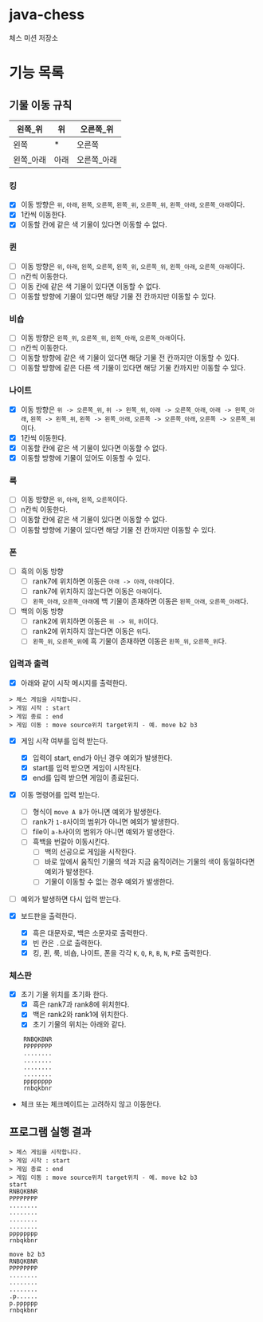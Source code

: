 # java-chess

체스 미션 저장소


# 기능 목록

## 기물 이동 규칙
| 왼쪽_위  | 위     | 오른쪽_위  |
|-------|-------|--------|
| 왼쪽    | *     | 오른쪽    |
| 왼쪽_아래 | 아래    | 오른쪽_아래 |

### 킹
- [x] 이동 방향은 `위`, `아래`, `왼쪽`, `오른쪽`, `왼쪽_위`, `오른쪽_위`, `왼쪽_아래`, `오른쪽_아래`이다.
- [x] 1칸씩 이동한다.
- [x] 이동할 칸에 같은 색 기물이 있다면 이동할 수 없다.

### 퀸
- [ ] 이동 방향은 `위`, `아래`, `왼쪽`, `오른쪽`, `왼쪽_위`, `오른쪽_위`, `왼쪽_아래`, `오른쪽_아래`이다.
- [ ] n칸씩 이동한다.
- [ ] 이동 칸에 같은 색 기물이 있다면 이동할 수 없다.
- [ ] 이동할 방향에 기물이 있다면 해당 기물 전 칸까지만 이동할 수 있다.

### 비숍
- [ ] 이동 방향은 `왼쪽_위`, `오른쪽_위`, `왼쪽_아래`, `오른쪽_아래`이다.
- [ ] n칸씩 이동한다.
- [ ] 이동할 방향에 같은 색 기물이 있다면 해당 기물 전 칸까지만 이동할 수 있다.
- [ ] 이동할 방향에 같은 다른 색 기물이 있다면 해당 기물 칸까지만 이동할 수 있다.

### 나이트
- [x] 이동 방향은 `위 -> 오른쪽_위`, `위 -> 왼쪽_위`, `아래 -> 오른쪽_아래`, `아래 -> 왼쪽_아래`,
      `왼쪽 -> 왼쪽_위`, `왼쪽 -> 왼쪽_아래`, `오른쪽 -> 오른쪽_아래`, `오른쪽 -> 오른쪽_위`이다.
- [x] 1칸씩 이동한다.
- [x] 이동할 칸에 같은 색 기물이 있다면 이동할 수 없다.
- [x] 이동할 방향에 기물이 있어도 이동할 수 있다.

### 룩
- [ ] 이동 방향은 `위`, `아래`, `왼쪽`, `오른쪽`이다.
- [ ] n칸씩 이동한다.
- [ ] 이동할 칸에 같은 색 기물이 있다면 이동할 수 없다.
- [ ] 이동할 방향에 기물이 있다면 해당 기물 전 칸까지만 이동할 수 있다.

### 폰
- [ ] 흑의 이동 방향
  - [ ] rank7에 위치하면 이동은 `아래 -> 아래`, `아래`이다.
  - [ ] rank7에 위치하지 않는다면 이동은 `아래`이다.
  - [ ] `왼쪽_아래`, `오른쪽_아래`에 백 기물이 존재하면 이동은 `왼쪽_아래`, `오른쪽_아래`다.

- [ ] 백의 이동 방향
  - [ ] rank2에 위치하면 이동은 `위 -> 위`, `위`이다.
  - [ ] rank2에 위치하지 않는다면 이동은 `위`다.
  - [ ] `왼쪽_위`, `오른쪽_위`에 흑 기물이 존재하면 이동은 `왼쪽_위`, `오른쪽_위`다.

### 입력과 출력
- [x] 아래와 같이 시작 메시지를 출력한다.
```
> 체스 게임을 시작합니다.
> 게임 시작 : start
> 게임 종료 : end
> 게임 이동 : move source위치 target위치 - 예. move b2 b3
```
- [x] 게임 시작 여부를 입력 받는다.
  - [x] 입력이 start, end가 아닌 경우 예외가 발생한다.
  - [x] start를 입력 받으면 게임이 시작된다.
  - [x] end를 입력 받으면 게임이 종료된다.
- [x] 이동 명령어를 입력 받는다.
  - [ ] 형식이 `move A B`가 아니면 예외가 발생한다.
  - [ ] rank가 `1-8`사이의 범위가 아니면 예외가 발생한다.
  - [ ] file이 `a-h`사이의 범위가 아니면 예외가 발생한다.
  - [ ] 흑백을 번갈아 이동시킨다.
    - [ ] 백의 선공으로 게임을 시작한다.
    - [ ] 바로 앞에서 움직인 기물의 색과 지금 움직이려는 기물의 색이 동일하다면 예외가 발생한다.
    - [ ] 기물이 이동할 수 없는 경우 예외가 발생한다.
- [ ] 예외가 발생하면 다시 입력 받는다.

- [x] 보드판을 출력한다.
  - [x] 흑은 대문자로, 백은 소문자로 출력한다.
  - [x] 빈 칸은 `.`으로 출력한다.
  - [x] 킹, 퀸, 룩, 비숍, 나이트, 폰을 각각 `K`, `Q`, `R`, `B`, `N`, `P`로 출력한다.

### 체스판
- [x] 초기 기물 위치를 초기화 한다.
  - [x] 흑은 rank7과 rank8에 위치한다.
  - [x] 백은 rank2와 rank1에 위치한다.
  - [x] 초기 기물의 위치는 아래와 같다.
```    
    RNBQKBNR
    PPPPPPPP
    ........
    ........
    ........
    ........
    pppppppp
    rnbqkbnr
```

- 체크 또는 체크메이트는 고려하지 않고 이동한다.

## 프로그램 실행 결과

```
> 체스 게임을 시작합니다.
> 게임 시작 : start
> 게임 종료 : end
> 게임 이동 : move source위치 target위치 - 예. move b2 b3
start
RNBQKBNR
PPPPPPPP
........
........
........
........
pppppppp
rnbqkbnr

move b2 b3
RNBQKBNR
PPPPPPPP
........
........
........
.p......
p.pppppp
rnbqkbnr
```
